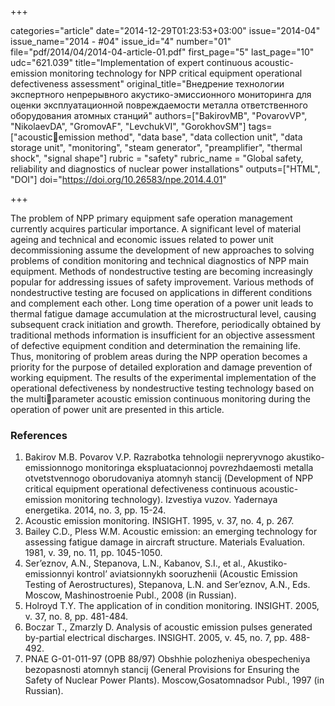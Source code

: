 +++

categories="article"
date="2014-12-29T01:23:53+03:00"
issue="2014-04"
issue_name="2014 - #04"
issue_id="4"
number="01"
file="pdf/2014/04/2014-04-article-01.pdf"
first_page="5"
last_page="10"
udc="621.039"
title="Implementation of expert continuous acoustic-emission monitoring technology for NPP critical equipment operational defectiveness assessment"
original_title="Внедрение технологии экспертного непрерывного акустико-эмиссионного мониторинга для оценки эксплуатационной повреждаемости металла ответственного оборудования атомных станций"
authors=["BakirovMB", "PovarovVP", "NikolaevDA", "GromovAF", "LevchukVI", "GorokhovSM"]
tags=["acousticemission method", "data base", "data collection unit", "data storage unit", "monitoring", "steam generator", "preamplifier", "thermal shock", "signal shape"]
rubric = "safety"
rubric_name = "Global safety, reliability and diagnostics of nuclear power installations"
outputs=["HTML", "DOI"]
doi="https://doi.org/10.26583/npe.2014.4.01"

+++

The problem of NPP primary equipment safe operation management currently acquires particular importance. A significant level of material ageing and technical and economic issues related to power unit decommissioning assume the development of new approaches to solving problems of condition monitoring and technical diagnostics of NPP main equipment. Methods of nondestructive testing are becoming increasingly popular for addressing issues of safety improvement. Various methods of nondestructive testing are focused on applications in different conditions and complement each other. Long time operation of a power unit leads to thermal fatigue damage accumulation at the  microstructural level, causing subsequent crack initiation and growth. Therefore, periodically obtained by traditional methods information is insufficient for an objective assessment of defective equipment condition and determination the remaining life. Thus, monitoring of problem areas during the NPP operation becomes a priority for the purpose of detailed exploration and damage prevention of working equipment. The results of the experimental implementation of the operational defectiveness by nondestructive testing technology based on the multiparameter acoustic emission continuous monitoring during the operation of power unit are presented in this article.

### References

1. Bakirov M.B. Povarov V.P. Razrabotka tehnologii nepreryvnogo akustiko-emissionnogo monitoringa ekspluatacionnoj povrezhdaemosti metalla otvetstvennogo oborudovaniya atomnyh stancij (Development of NPP critical equipment operational defectiveness continuous acoustic-emission monitoring technology). Izvestiya vuzov. Yadernaya energetika. 2014, no. 3, pp. 15-24.
2. Acoustic emission monitoring. INSIGHT. 1995, v. 37, no. 4, p. 267.
3. Bailey C.D., Pless W.M. Acoustic emission: an emerging technology for assessing fatigue damage in aircraft structure. Materials Evaluation. 1981, v. 39, no. 11, pp. 1045-1050.
4. Ser’eznov, A.N., Stepanova, L.N., Kabanov, S.I., et al., Akustiko-emissionnyi kontrol’ aviatsionnykh sooruzhenii (Acoustic Emission Testing of Aerostructures), Stepanova, L.N. and Ser’eznov, A.N., Eds. Moscow, Mashinostroenie Publ., 2008 (in Russian).
5. Holroyd T.Y. The application of in condition monitoring. INSIGHT. 2005, v. 37, no. 8, pp. 481-484.
6. Boczar T., Zmarzly D. Analysis of acoustic emission pulses generated by-partial electrical discharges. INSIGHT. 2005, v. 45, no. 7, pp. 488-492.
7. PNAE G-01-011-97 (OPB 88/97) Obshhie polozheniya obespecheniya bezopasnosti atomnyh stancij (General Provisions for Ensuring the Safety of Nuclear Power Plants). Moscow,Gosatomnadsor Publ., 1997 (in Russian).